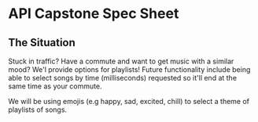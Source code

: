 # API Capstone Spec Sheet

## The Situation

Stuck in traffic? Have a commute and want to get music with a similar mood? We'l provide options for playlists! Future functionality include being able to select songs by time (milliseconds) requested so it'll end at the same time as your commute.

We will be using emojis (e.g happy, sad, excited, chill) to select a theme of playlists of songs.
